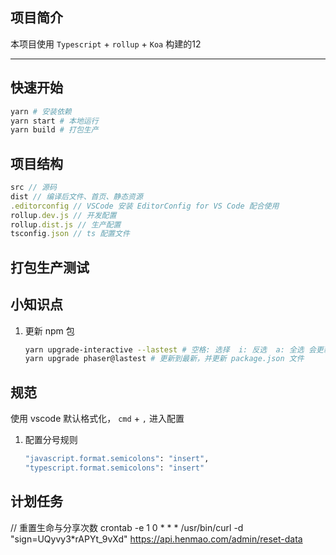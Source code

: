 ## 项目简介

本项目使用 `Typescript` + `rollup` + `Koa` 构建的12

---

## 快速开始

```bash
yarn # 安装依赖
yarn start # 本地运行
yarn build # 打包生产
```

## 项目结构

```typescript
src // 源码
dist // 编译后文件、首页、静态资源
.editorconfig // VSCode 安装 EditorConfig for VS Code 配合使用
rollup.dev.js // 开发配置
rollup.dist.js // 生产配置
tsconfig.json // ts 配置文件 
```

## 打包生产测试

## 小知识点

1. 更新 npm 包

    ```bash
    yarn upgrade-interactive --lastest # 空格: 选择  i: 反选  a: 全选 会更新 yarn.lock 文件，不会更新package.json文件
    yarn upgrade phaser@lastest # 更新到最新，并更新 package.json 文件
    ```
## 规范

使用 vscode 默认格式化， `cmd` + `,` 进入配置
1. 配置分号规则

    ```bash
    "javascript.format.semicolons": "insert",
    "typescript.format.semicolons": "insert"
    ```

## 计划任务


// 重置生命与分享次数
crontab -e 
1 0 * * * /usr/bin/curl -d "sign=UQyvy3*rAPYt_9vXd" https://api.henmao.com/admin/reset-data



